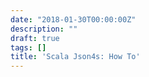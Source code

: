 ```yaml
---
date: "2018-01-30T00:00:00Z"
description: ""
draft: true
tags: []
title: 'Scala Json4s: How To'
---
```

